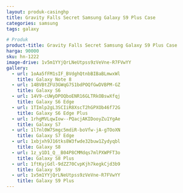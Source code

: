 ```yaml
---
layout: produk-casinghp
title: Gravity Falls Secret Samsung Galaxy S9 Plus Case
categories: samsung
tags: galaxy

# Produk
product-title: Gravity Falls Secret Samsung Galaxy S9 Plus Case
harga: 90000
sku: hn-1222
image-drive: 1v5m1YYjQrLNeUtpss9zVeVne-R7FVwYY
gallery:
  - url: 1oAa5fFM1sIF_BVdghQtnbBIBaBLmwxWl
    title: Galaxy Note 8
  - url: 14BVBtZFU3GWqG7S1bdPOQfGwDVBPM-GZ
    title: Galaxy S6
  - url: 14V9-cUWyDPOQboENR16GLTRkOBswXfqj
    title: Galaxy S6 Edge
  - url: 1TImlp2gL3SCIiR8XscT2hGPXOb46f72G
    title: Galaxy S6 Edge Plus
  - url: 1rhgMVLqwIow--PQacjAKIDooyZu1YgAe
    title: Galaxy S7
  - url: 1l7nl0W7Smgc5mdiR-boVfw-jA-gTOoXN
    title: Galaxy S7 Edge
  - url: 1xbjxh9J16tks8W3fwde32buw1Zydyqbl
    title: Galaxy S8
  - url: 1z_y1D1_Q__B04P8CMMdqs7mlPXWPFT3o
    title: Galaxy S8 Plus
  - url: 1ftKyjGdl-9dZZ70CvpKjh7kegkCjd3b9
    title: Galaxy S9
  - url: 1v5m1YYjQrLNeUtpss9zVeVne-R7FVwYY
    title: Galaxy S9 Plus
---
```

